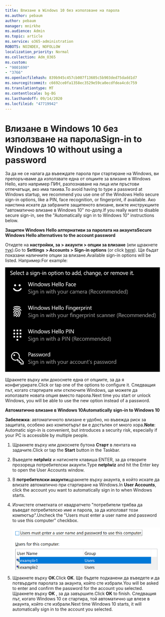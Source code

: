 ```yaml
---
title: Влизане в Windows 10 без използване на парола
ms.author: pebaum
author: pebaum
manager: mnirkhe
ms.audience: Admin
ms.topic: article
ms.service: o365-administration
ROBOTS: NOINDEX, NOFOLLOW
localization_priority: Normal
ms.collection: Adm_O365
ms.custom:
- "9001690"
- "3766"
ms.openlocfilehash: 839b945c457cb007f13605c5b903ded75dadd1d7
ms.sourcegitcommit: c6692ce0fa1358ec3529e59ca0ecdfdea4cdc759
ms.translationtype: MT
ms.contentlocale: bg-BG
ms.lasthandoff: 09/14/2020
ms.locfileid: "47719942"
---
```

# <a name="sign-in-to-windows-10-without-using-a-password"></a><span data-ttu-id="1575a-102">Влизане в Windows 10 без използване на парола</span><span class="sxs-lookup"><span data-stu-id="1575a-102">Sign-in to Windows 10 without using a password</span></span>

<span data-ttu-id="1575a-103">За да не се налага да въвеждате парола при стартиране на Windows, ви препоръчваме да използвате една от опциите за влизане в Windows Hello, като например ПИН, разпознаване на лица или пръстови отпечатъци, ако има такива.</span><span class="sxs-lookup"><span data-stu-id="1575a-103">To avoid having to type a password at Windows startup, we recommend you use one of the Windows Hello secure sign-in options, like a PIN, face recognition, or fingerprint, if available.</span></span> <span data-ttu-id="1575a-104">Ако наистина искате да забраните защитеното влизане, вижте инструкциите "автоматично влизане в Windows 10" по-долу.</span><span class="sxs-lookup"><span data-stu-id="1575a-104">If you really want to disable secure sign-in, see the "Automatically sign in to Windows 10" instructions below.</span></span>

<span data-ttu-id="1575a-105">**Защитен Windows Hello алтернативи за паролата на акаунта**</span><span class="sxs-lookup"><span data-stu-id="1575a-105">**Secure Windows Hello alternatives to the account password**</span></span>

<span data-ttu-id="1575a-106">Отидете на **настройки, за > акаунти > опции за влизане** (или щракнете [тук](ms-settings:signinoptions?activationSource=GetHelp)).</span><span class="sxs-lookup"><span data-stu-id="1575a-106">Go to **Settings  > Accounts > Sign-in options** (or click [here](ms-settings:signinoptions?activationSource=GetHelp)).</span></span> <span data-ttu-id="1575a-107">Ще бъдат показани наличните опции за влизане.</span><span class="sxs-lookup"><span data-stu-id="1575a-107">Available sign-in options will be listed.</span></span> <span data-ttu-id="1575a-108">Например:</span><span class="sxs-lookup"><span data-stu-id="1575a-108">For example:</span></span>

![Опции за влизане.](media/sign-in-options.png)

<span data-ttu-id="1575a-110">Щракнете върху или докоснете една от опциите, за да я конфигурирате.</span><span class="sxs-lookup"><span data-stu-id="1575a-110">Click or tap one of the options to configure it.</span></span> <span data-ttu-id="1575a-111">Следващия път, когато стартирате или отключите Windows, ще можете да използвате новата опция вместо парола.</span><span class="sxs-lookup"><span data-stu-id="1575a-111">Next time you start or unlock Windows, you will be able to use the new option instead of a password.</span></span> 

<span data-ttu-id="1575a-112">**Автоматично влизане в Windows 10**</span><span class="sxs-lookup"><span data-stu-id="1575a-112">**Automatically sign-in to Windows 10**</span></span>

<span data-ttu-id="1575a-113">**Забележка**: автоматичното влизане е удобно, но въвежда риск за защитата, особено ако компютърът ви е достъпен от много хора.</span><span class="sxs-lookup"><span data-stu-id="1575a-113">**Note**: Automatic sign-in is convenient, but introduces a security risk, especially if your PC is accessible by multiple people.</span></span> 

1. <span data-ttu-id="1575a-114">Щракнете върху или докоснете бутона **Старт** в лентата на задачите.</span><span class="sxs-lookup"><span data-stu-id="1575a-114">Click or tap the **Start** button in the Taskbar.</span></span>

2. <span data-ttu-id="1575a-115">Въведете **netplwiz** и натиснете клавиша ENTER, за да отворите прозореца потребителски акаунти.</span><span class="sxs-lookup"><span data-stu-id="1575a-115">Type **netplwiz** and hit the Enter key to open the User Accounts window.</span></span>

3. <span data-ttu-id="1575a-116">В **потребителски акаунти**щракнете върху акаунта, в който искате да влизате автоматично при стартиране на Windows.</span><span class="sxs-lookup"><span data-stu-id="1575a-116">In **User Accounts**, click the account you want to automatically sign in to when Windows starts.</span></span>

4. <span data-ttu-id="1575a-117">Изчистете отметката от квадратчето "потребители трябва да въведат потребителско име и парола, за да използват този компютър".</span><span class="sxs-lookup"><span data-stu-id="1575a-117">Uncheck the "Users must enter a user name and password to use this computer" checkbox.</span></span>

    ![Потребителят трябва да въведе опция за потребителско име и парола.](media/users-must-enter-username.png)

5. <span data-ttu-id="1575a-119">Щракнете върху **OK**.</span><span class="sxs-lookup"><span data-stu-id="1575a-119">Click **OK**.</span></span> <span data-ttu-id="1575a-120">Ще бъдете подканени да въведете и да потвърдите паролата за акаунта, който сте избрали.</span><span class="sxs-lookup"><span data-stu-id="1575a-120">You will be asked to enter and confirm the password for the account you selected.</span></span> <span data-ttu-id="1575a-121">Щракнете върху **OK** , за да завършите.</span><span class="sxs-lookup"><span data-stu-id="1575a-121">Click **OK** to finish.</span></span> <span data-ttu-id="1575a-122">Следващия път, когато Windows 10 се стартира, той автоматично ще влезе в акаунта, който сте избрали.</span><span class="sxs-lookup"><span data-stu-id="1575a-122">Next time Windows 10 starts, it will automatically sign in to the account you selected.</span></span>
